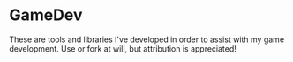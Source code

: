 # GameDev
These are tools and libraries I've developed in order to assist with my game development. Use or fork at will, but attribution is appreciated!
